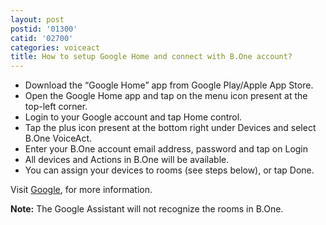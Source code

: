 ```yaml
---
layout: post
postid: '01300'
catid: '02700'
categories: voiceact
title: How to setup Google Home and connect with B.One account?
---
```


- Download the “Google Home” app from Google Play/Apple App Store. 
- Open the Google Home app and tap on the menu icon present at the top-left corner.
- Login to your Google account and tap Home control.
- Tap the plus icon present at the bottom right under Devices and select B.One VoiceAct.
- Enter your B.One account email address, password and tap on Login 
- All devices and Actions in B.One will be available. 
- You can assign your devices to rooms (see steps below), or tap Done. 

Visit [Google](https://store.google.com/us/product/google_home), for more information. 

**Note:** The Google Assistant will not recognize the rooms in B.One.
